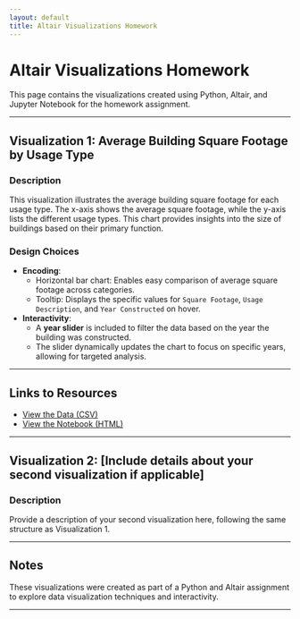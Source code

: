 ```yaml
---
layout: default
title: Altair Visualizations Homework
---
```


# Altair Visualizations Homework

This page contains the visualizations created using Python, Altair, and Jupyter Notebook for the homework assignment.

---

## Visualization 1: Average Building Square Footage by Usage Type

### Description
This visualization illustrates the average building square footage for each usage type. The x-axis shows the average square footage, while the y-axis lists the different usage types. This chart provides insights into the size of buildings based on their primary function.

### Design Choices
- **Encoding**:
  - Horizontal bar chart: Enables easy comparison of average square footage across categories.
  - Tooltip: Displays the specific values for `Square Footage`, `Usage Description`, and `Year Constructed` on hover.
- **Interactivity**:
  - A **year slider** is included to filter the data based on the year the building was constructed.
  - The slider dynamically updates the chart to focus on specific years, allowing for targeted analysis.

---

## Links to Resources

- [View the Data (CSV)](https://github.com/rohan20399/dataViz/blob/main/building_inventory.csv)
- [View the Notebook (HTML)](https://github.com/rohan20399/dataViz/blob/main/HW6.html)

---

## Visualization 2: [Include details about your second visualization if applicable]

### Description
Provide a description of your second visualization here, following the same structure as Visualization 1.

---

## Notes

These visualizations were created as part of a Python and Altair assignment to explore data visualization techniques and interactivity.

---

